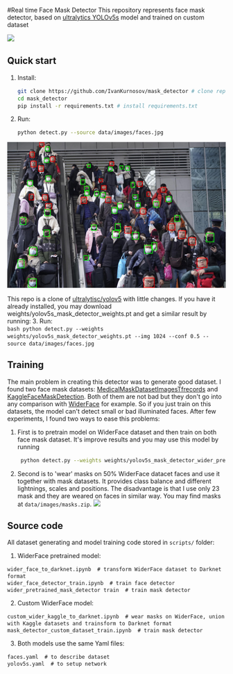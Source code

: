 #Real time Face Mask Detector
This repository represents face mask detector, based on [ultralytics YOLOv5s](https://github.com/ultralytics/yolov5) model and trained on custom dataset

![](examples/jerusalem.gif)

## Quick start

1. Install:
    ```bash
    git clone https://github.com/IvanKurnosov/mask_detector # clone repo
    cd mask_detector
    pip install -r requirements.txt # install requirements.txt
    ```
   
2. Run:
    ```bash
    python detect.py --source data/images/faces.jpg
    ```

![](examples/faces.jpg)

This repo is a clone of [ultralytisc/yolov5](https://github.com/ultralytics/yolov5) with little changes. If you have it already installed, you may download weights/yolov5s_mask_detector_weights.pt and get a similar result by running:
3. Run:    
    ```bash
    python detect.py --weights weights/yolov5s_mask_detector_weights.pt --img 1024 --conf 0.5 --source data/images/faces.jpg
    ```

## Training
The main problem in creating this detector was to generate good dataset.
I found two face mask datasets: [MedicalMaskDatasetImagesTfrecords](https://www.kaggle.com/ivandanilovich/medical-masks-dataset-images-tfrecords) and [KaggleFaceMaskDetection](https://www.kaggle.com/andrewmvd/face-mask-detection). Both of them are not bad but they don't go into any comparison with [WiderFace](http://shuoyang1213.me/WIDERFACE/) for example. So if you just train on this datasets, the model can't detect small or bad illuminated faces. After few experiments, I found two ways to ease this problems:
1. First is to pretrain model on WiderFace dataset and then train on both face mask dataset. It's improve results and you may use this model by running 
   ```bash
    python detect.py --weights weights/yolov5s_mask_detector_wider_pretrained_weights.pt --source data/images/faces.jpg
    ```

2. Second is to 'wear' masks on 50% WiderFace datacet faces and use it together with mask datasets. It provides class balance and different lightnings, scales and positions. The disadvantage is that I use only 23 mask and they are weared on faces in similar way. You may find masks at  ```data/images/masks.zip```.
![](examples/custom_wider.png)
   

## Source code
All dataset generating  and model training code stored in ```scripts/``` folder:
1. WiderFace pretrained model:
```
wider_face_to_darknet.ipynb  # transform WiderFace dataset to Darknet format
wider_face_detector_train.ipynb  # train face detector
wider_pretrained_mask_detector train  # train mask detector
```

2. Custom WiderFace model:
```
custom_wider_kaggle_to_darknet.ipynb  # wear masks on WiderFace, union with Kaggle datasets and trainsform to Darknet format
mask_detector_custom_dataset_train.ipynb  # train mask detector
```

3. Both models use the same Yaml files:
```
faces.yaml  # to describe dataset
yolov5s.yaml  # to setup network
```


